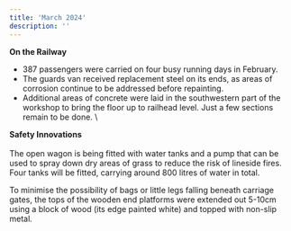 ```yaml
---
title: 'March 2024'
description: ''
---
```


**On the Railway**
* 387 passengers were carried on four busy running days in February.
* The guards van received replacement steel on its ends, as areas of
corrosion continue to be addressed before repainting.
* Additional areas of concrete were laid in the southwestern part of the workshop to bring the floor up to railhead level. Just a few sections remain to be done.
\

**Safety Innovations**\
\
The open wagon is being fitted with water tanks and a pump that can be used to
spray down dry areas of grass to reduce the risk of lineside fires. Four tanks will
be fitted, carrying around 800 litres of water in total.

To minimise the possibility of bags or little legs falling beneath carriage gates,
the tops of the wooden end platforms were extended out 5-10cm using a block of
wood (its edge painted white) and topped with non-slip metal.